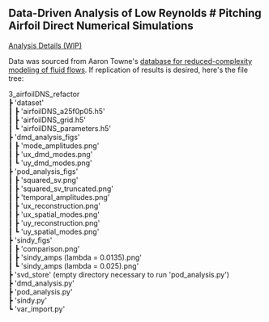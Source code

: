 ## Data-Driven Analysis of Low Reynolds # Pitching Airfoil Direct Numerical Simulations

[Analysis Details (WIP)](https://azielben.quarto.pub/airfoil-dns-analysis/)

Data was sourced from Aaron Towne's [database for reduced-complexity modeling of fluid flows](https://deepblue.lib.umich.edu/data/collections/kk91fk98z). If replication of results is desired, here's the file tree:

3_airfoilDNS_refactor <br/> 
 ┣ 'dataset' <br/> 
 ┃ ┣ 'airfoilDNS_a25f0p05.h5' <br/> 
 ┃ ┣ 'airfoilDNS_grid.h5' <br/> 
 ┃ ┗ 'airfoilDNS_parameters.h5' <br/> 
 ┣ 'dmd_analysis_figs' <br/> 
 ┃ ┣ 'mode_amplitudes.png' <br/> 
 ┃ ┣ 'ux_dmd_modes.png' <br/> 
 ┃ ┗ 'uy_dmd_modes.png' <br/> 
 ┣ 'pod_analysis_figs' <br/> 
 ┃ ┣ 'squared_sv.png' <br/> 
 ┃ ┣ 'squared_sv_truncated.png' <br/> 
 ┃ ┣ 'temporal_amplitudes.png' <br/> 
 ┃ ┣ 'ux_reconstruction.png' <br/> 
 ┃ ┣ 'ux_spatial_modes.png' <br/> 
 ┃ ┣ 'uy_reconstruction.png' <br/> 
 ┃ ┗ 'uy_spatial_modes.png' <br/> 
 ┣ 'sindy_figs' <br/> 
 ┃ ┣ 'comparison.png' <br/> 
 ┃ ┣ 'sindy_amps (lambda = 0.0135).png' <br/> 
 ┃ ┗ 'sindy_amps (lambda = 0.025).png' <br/> 
 ┣ 'svd_store' (empty directory necessary to run 'pod_analysis.py')<br/> 
 ┣ 'dmd_analysis.py' <br/> 
 ┣ 'pod_analysis.py' <br/> 
 ┣ 'sindy.py' <br/> 
 ┗ 'var_import.py' <br/> 